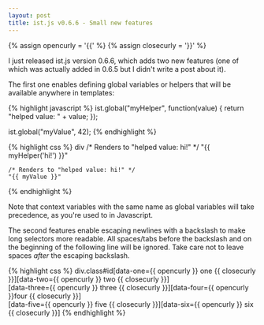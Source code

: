 ```yaml
---
layout: post
title: ist.js v0.6.6 - Small new features
---
```


{% assign opencurly = '{{' %}
{% assign closecurly = '}}' %}

I just released ist.js version 0.6.6, which adds two new features (one of which was actually added in 0.6.5 but I didn't write a post about it).

The first one enables defining global variables or helpers that will be available anywhere in templates:

{% highlight javascript %}
ist.global("myHelper", function(value) {
    return "helped value: " + value;
});

ist.global("myValue", 42);
{% endhighlight %}

{% highlight css %}
div
    /* Renders to "helped value: hi!" */
    "{{ myHelper('hi!') }}"

    /* Renders to "helped value: hi!" */
    "{{ myValue }}"
{% endhighlight %}

Note that context variables with the same name as global variables will take precedence, as you're used to in Javascript.

The second features enable escaping newlines with a backslash to make long selectors more readable.  All spaces/tabs before the backslash and on the beginning of the following line will be ignored.  Take care not to leave spaces _after_ the escaping backslash.

{% highlight css %}
div.class#id[data-one={{ opencurly }} one {{ closecurly }}][data-two={{ opencurly }} two {{ closecurly }}] \
    [data-three={{ opencurly }} three {{ closecurly }}][data-four={{ opencurly }}four {{ closecurly }}] \
            [data-five={{ opencurly }} five {{ closecurly }}][data-six={{ opencurly }} six {{ closecurly }}]
{% endhighlight %}

